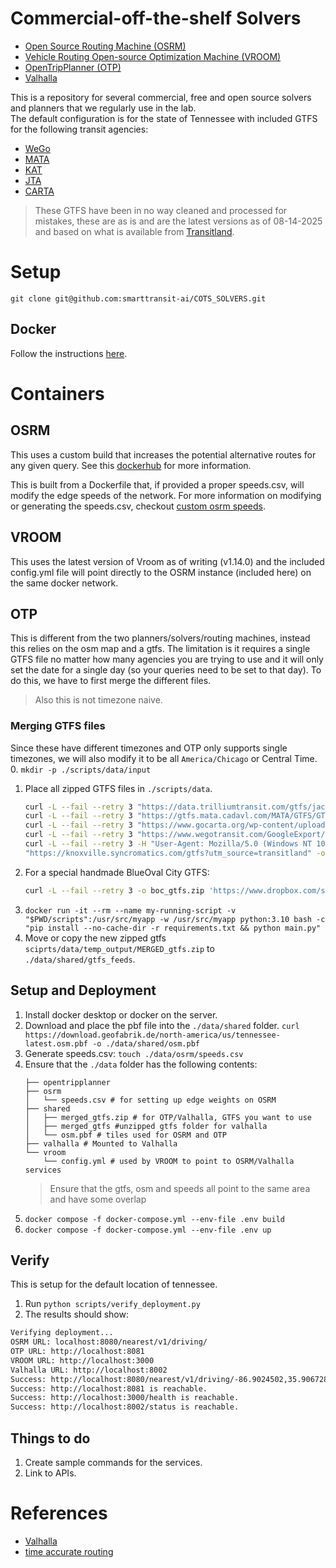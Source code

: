 # Commercial-off-the-shelf Solvers
- [Open Source Routing Machine (OSRM)](#osrm)
- [Vehicle Routing Open-source Optimization Machine (VROOM)](#vroom)
- [OpenTripPlanner (OTP)](#otp)
- [Valhalla](#valhalla)

This is a repository for several commercial, free and open source solvers and planners that we regularly use in the lab.  
The default configuration is for the state of Tennessee with included GTFS for the following transit agencies:
* [WeGo](http://www.nashvillemta.org/GoogleExport/google_transit.zip)
* [MATA](https://www.matatransit.com/how-do-you-travel/route-schedules/gtfs-feed/)
* [KAT](https://knoxville.syncromatics.com/gtfs)
* [JTA](https://data.trilliumtransit.com/gtfs/jackson-tn-us/jackson-tn-us.zip) 
* [CARTA](https://www.gocarta.org/wp-content/uploads/2025/05/GTFS-1.zip)
> These GTFS have been in no way cleaned and processed for mistakes, these are as is and are the latest versions as of 08-14-2025 and based on what is available from [Transitland](https://www.transit.land/).

# Setup
`git clone git@github.com:smarttransit-ai/COTS_SOLVERS.git`

## Docker
Follow the instructions [here](https://docs.docker.com/get-started/get-docker/).

# Containers
## OSRM
This uses a custom build that increases the potential alternative routes for any given query. See this [dockerhub](https://hub.docker.com/repository/docker/linusmotu/osrm-more-alt-linux) for more information.

This is built from a Dockerfile that, if provided a proper speeds.csv, will modify the edge speeds of the network. For more information on modifying or generating the speeds.csv, checkout [custom osrm speeds](https://github.com/smarttransit-ai/custom_osrm_speeds).

## VROOM
This uses the latest version of Vroom as of writing (v1.14.0) and the included config.yml file will point directly to the OSRM instance (included here) on the same docker network.

## OTP
This is different from the two planners/solvers/routing machines, instead this relies on the osm map and a gtfs. The limitation is it requires a single GTFS file no matter how many agencies you are trying to use and it will only set the date for a single day (so your queries need to be set to that day). To do this, we have to first merge the different files.
> Also this is not timezone naive.

### Merging GTFS files
Since these have different timezones and OTP only supports single timezones, we will also modify it to be all `America/Chicago` or Central Time.
0. `mkdir -p ./scripts/data/input`
1. Place all zipped GTFS files in `./scripts/data`.
    ```bash
    curl -L --fail --retry 3 "https://data.trilliumtransit.com/gtfs/jackson-tn-us/jackson-tn-us.zip?utm_source=transitland" -o ./scripts/data/input/jta.zip && \
    curl -L --fail --retry 3 "https://gtfs.mata.cadavl.com/MATA/GTFS/GTFS_MATA.zip" -o ./scripts/data/input/mata.zip && \
    curl -L --fail --retry 3 "https://www.gocarta.org/wp-content/uploads/2025/05/GTFS-1.zip?utm_source=transitland" -o ./scripts/data/input/carta.zip && \
    curl -L --fail --retry 3 "https://www.wegotransit.com/GoogleExport/Google_Transit.zip" -o ./scripts/data/input/wego.zip && \
    curl -L --fail --retry 3 -H "User-Agent: Mozilla/5.0 (Windows NT 10.0; Win64; x64)" \
    "https://knoxville.syncromatics.com/gtfs?utm_source=transitland" -o ./scripts/data/input/kat.zip
    ```
2. For a special handmade BlueOval City GTFS:
    ```bash
    curl -L --fail --retry 3 -o boc_gtfs.zip 'https://www.dropbox.com/scl/fi/86f760nfqgddv459oibjj/boc_gtfs.zip?rlkey=hsob65d3ddnjm639itrj1k87y&st=7bc8ebbh&dl=1'
    ```
2. `docker run -it --rm --name my-running-script -v "$PWD/scripts":/usr/src/myapp -w /usr/src/myapp python:3.10 bash -c "pip install --no-cache-dir -r requirements.txt && python main.py"`
5. Move or copy the new zipped gtfs `sciprts/data/temp_output/MERGED_gtfs.zip` to `./data/shared/gtfs_feeds`.

## Setup and Deployment
1. Install docker desktop or docker on the server.
3. Download and place the pbf file into the `./data/shared` folder.
    `curl https://download.geofabrik.de/north-america/us/tennessee-latest.osm.pbf -o ./data/shared/osm.pbf`
3. Generate speeds.csv: `touch ./data/osrm/speeds.csv`
2. Ensure that the `./data` folder has the following contents:
    ```bash.
    ├── opentripplanner
    ├── osrm
    │   └── speeds.csv # for setting up edge weights on OSRM
    ├── shared
    │   ├── merged_gtfs.zip # for OTP/Valhalla, GTFS you want to use
    │   ├── merged_gtfs #unzipped gtfs folder for valhalla
    │   └── osm.pbf # tiles used for OSRM and OTP
    ├── valhalla # Mounted to Valhalla
    └── vroom
        └── config.yml # used by VROOM to point to OSRM/Valhalla services
    ```
    > Ensure that the gtfs, osm and speeds all point to the same area and have some overlap
3. `docker compose -f docker-compose.yml --env-file .env build`
3. `docker compose -f docker-compose.yml --env-file .env up`


## Verify
This is setup for the default location of tennessee.
1. Run `python scripts/verify_deployment.py`
2. The results should show:
```bash
Verifying deployment...
OSRM URL: localhost:8080/nearest/v1/driving/
OTP URL: http://localhost:8081
VROOM URL: http://localhost:3000
Valhalla URL: http://localhost:8002
Success: http://localhost:8080/nearest/v1/driving/-86.9024502,35.9067283 is reachable.
Success: http://localhost:8081 is reachable.
Success: http://localhost:3000/health is reachable.
Success: http://localhost:8002/status is reachable.
```

## Things to do
1. Create sample commands for the services.
2. Link to APIs.

# References
* [Valhalla](https://github.com/valhalla/valhalla/tree/master/docker)
* [time accurate routing](https://github.com/smarttransit-ai/valhalla/tree/main)